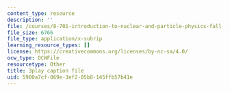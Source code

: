 ```yaml
---
content_type: resource
description: ''
file: /courses/8-701-introduction-to-nuclear-and-particle-physics-fall-2020/5900a7cf869e3ef205b8145ffb57b41e_LGm2fvo-M9g.srt
file_size: 6766
file_type: application/x-subrip
learning_resource_types: []
license: https://creativecommons.org/licenses/by-nc-sa/4.0/
ocw_type: OCWFile
resourcetype: Other
title: 3play caption file
uid: 5900a7cf-869e-3ef2-05b8-145ffb57b41e
---
```

